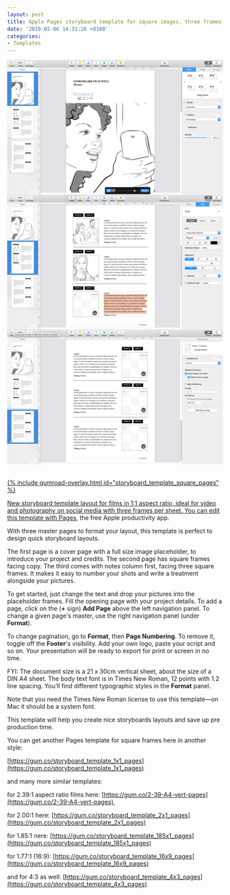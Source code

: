```yaml
---
layout: post
title: Apple Pages storyboard template for square images, three frames per sheet 
date: '2019-02-06 14:31:26 +0100'
categories:
- Templates
---
```

<a href="https://gum.co/storyboard_template_square_pages"><img src="/images/Apple-Pages-storyboard-template-for-1x1-ratio-films_Times-New-Roman-12pt_DIN-A4_vertical-sheet_overview.png"/><br/><br/>

{% include gumroad-overlay.html id="storyboard_template_square_pages" %}

New storyboard template layout for films in 1:1 aspect ratio, ideal for video and photography on social media with three frames per sheet. You can edit this template with [Pages](https://www.apple.com/pages/), the free Apple productivity app.

With three master pages to format your layout, this template is perfect to design quick storyboard layouts.

The first page is a cover page with a full size image placeholder, to introduce your project and credits. The second page has square frames facing copy. The third comes with notes column first, facing three square frames. It makes it easy to number your shots and write a treatment alongside your pictures.

To get started, just change the text and drop your pictures into the placeholder frames. Fill the opening page with your project details. To add a page, click on the (**+** sign) **Add Page** above the left navigation panel. To change a given page's master, use the right navigation panel (under **Format**).

To change pagination, go to **Format**, then **Page Numbering**. To remove it, toggle off the **Footer**'s visibility. Add your own logo, paste your script and so on. Your presentation will be ready to export for print or screen in no time.

FYI: The document size is a 21 x 30cm vertical sheet, about the size of a DIN A4 sheet. The body text font is in Times New Roman, 12 points with 1.2 line spacing. You’ll find different typographic styles in the **Format** panel.

Note that you need the Times New Roman license to use this template—on Mac it should be a system font.

This template will help you create nice storyboards layouts and save up pre production time.

You can get another Pages template for square frames here in another style:

[https://gum.co/storyboard_template_1x1_pages](https://gum.co/storyboard_template_1x1_pages)

and many more similar templates:

for 2.39:1 aspect ratio films here: [https://gum.co/2-39-A4-vert-pages](https://gum.co/2-39-A4-vert-pages),

for 2.00:1 here: [https://gum.co/storyboard_template_2x1_pages](https://gum.co/storyboard_template_2x1_pages)

for 1.85:1 nere: [https://gum.co/storyboard_template_185x1_pages](https://gum.co/storyboard_template_185x1_pages)

for 1.77:1 (16:9): [https://gum.co/storyboard_template_16x9_pages](https://gum.co/storyboard_template_16x9_pages)

and for 4:3 as well: [https://gum.co/storyboard_template_4x3_pages](https://gum.co/storyboard_template_4x3_pages)
